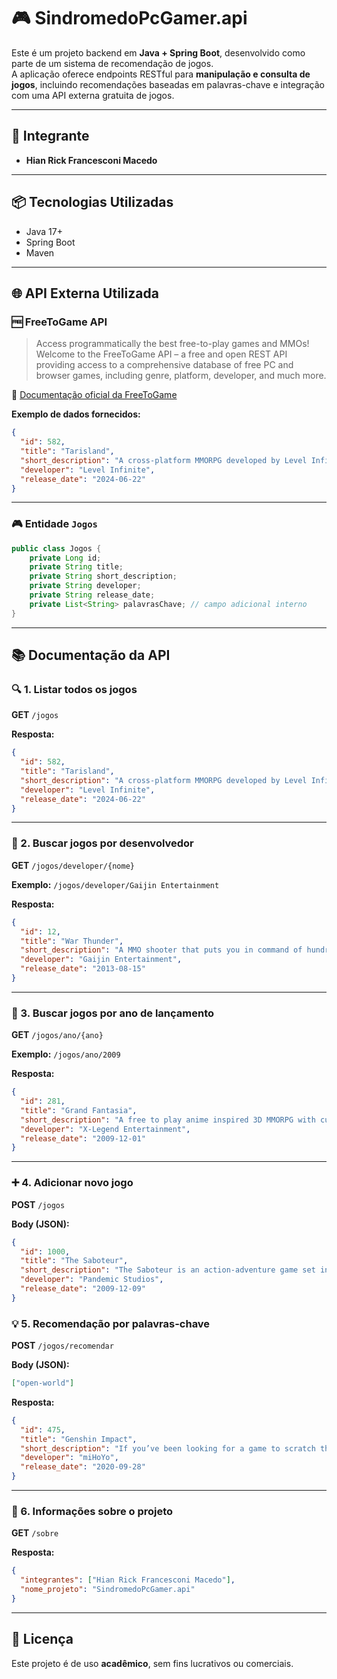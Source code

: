 
# 🎮 SindromedoPcGamer.api

Este é um projeto backend em **Java + Spring Boot**, desenvolvido como parte de um sistema de recomendação de jogos.  
A aplicação oferece endpoints RESTful para **manipulação e consulta de jogos**, incluindo recomendações baseadas em palavras-chave e integração com uma API externa gratuita de jogos.

---

## 👤 Integrante

- **Hian Rick Francesconi Macedo**

---

## 📦 Tecnologias Utilizadas

- Java 17+
- Spring Boot
- Maven

---

## 🌐 API Externa Utilizada

### 🆓 FreeToGame API

> Access programmatically the best free-to-play games and MMOs!  
Welcome to the FreeToGame API – a free and open REST API providing access to a comprehensive database of free PC and browser games, including genre, platform, developer, and much more.

📎 [Documentação oficial da FreeToGame](https://www.freetogame.com/api)

**Exemplo de dados fornecidos:**

```json
{
  "id": 582,
  "title": "Tarisland",
  "short_description": "A cross-platform MMORPG developed by Level Infinite and Published by Tencent.",
  "developer": "Level Infinite",
  "release_date": "2024-06-22"
}
```

---


### 🎮 Entidade `Jogos`

```java
public class Jogos {
    private Long id;
    private String title;
    private String short_description;
    private String developer;
    private String release_date;
    private List<String> palavrasChave; // campo adicional interno
}
```

---

## 📚 Documentação da API

### 🔍 1. Listar todos os jogos  
**GET** `/jogos`

**Resposta:**

```json
{
  "id": 582,
  "title": "Tarisland",
  "short_description": "A cross-platform MMORPG developed by Level Infinite and Published by Tencent.",
  "developer": "Level Infinite",
  "release_date": "2024-06-22"
}
```

---

### 🔎 2. Buscar jogos por desenvolvedor  
**GET** `/jogos/developer/{nome}`

**Exemplo:** `/jogos/developer/Gaijin Entertainment`

**Resposta:**

```json
{
  "id": 12,
  "title": "War Thunder",
  "short_description": "A MMO shooter that puts you in command of hundreds of the finest combat vehicles of World War II.",
  "developer": "Gaijin Entertainment",
  "release_date": "2013-08-15"
}
```

---

### 📅 3. Buscar jogos por ano de lançamento  
**GET** `/jogos/ano/{ano}`

**Exemplo:** `/jogos/ano/2009`

**Resposta:**

```json
{
  "id": 281,
  "title": "Grand Fantasia",
  "short_description": "A free to play anime inspired 3D MMORPG with customizable characters and companions.",
  "developer": "X-Legend Entertainment",
  "release_date": "2009-12-01"
}
```

---

### ➕ 4. Adicionar novo jogo  
**POST** `/jogos`

**Body (JSON):**

```json
{
  "id": 1000,
  "title": "The Saboteur",
  "short_description": "The Saboteur is an action-adventure game set in an open world environment and played from a third-person perspective.",
  "developer": "Pandemic Studios",
  "release_date": "2009-12-09"
}
```

### 💡 5. Recomendação por palavras-chave  
**POST** `/jogos/recomendar`

**Body (JSON):**

```json
["open-world"]
```

**Resposta:**

```json
{
  "id": 475,
  "title": "Genshin Impact",
  "short_description": "If you’ve been looking for a game to scratch that open-world action RPG itch, one with perhaps a bit of Asian flair, then you’re going to want to check out miHoYo’s Genshin Impact.",
  "developer": "miHoYo",
  "release_date": "2020-09-28"
}
```

---

### 📝 6. Informações sobre o projeto  
**GET** `/sobre`

**Resposta:**

```json
{
  "integrantes": ["Hian Rick Francesconi Macedo"],
  "nome_projeto": "SindromedoPcGamer.api"
}
```

---

## 📄 Licença

Este projeto é de uso **acadêmico**, sem fins lucrativos ou comerciais.

